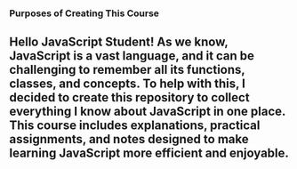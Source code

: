 [//]: # (<p align="center">)

[//]: # ()
[//]: # (</p>)


### Purposes of Creating This Course

Hello JavaScript Student!
As we know, JavaScript is a vast language, and it can be challenging to remember all its functions, classes, and concepts. To help with this, I decided to create this repository to collect everything I know about JavaScript in one place. This course includes explanations, practical assignments, and notes designed to make learning JavaScript more efficient and enjoyable.
---
